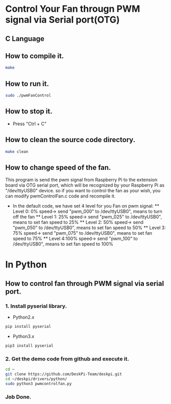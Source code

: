 # Control Your Fan througn PWM signal via Serial port(OTG)
## C Language
## How to compile it.
```bash
make 
```
## How to run it.
```bash
sudo ./pwmFanControl
```
## How to stop it.
* Press "Ctrl + C"
## How to clean the source code directory.
```bash
make clean
```
## How to change speed of the fan.
This program is send the pwm signal from Raspberry Pi to the extension board via OTG serial port, which will be recognized by your Raspberry Pi as "/dev/ttyUSB0" device. so if you want to control the fan as your wish, you can modify pwmControlFan.c code and recompile it.
* In the default code, we have set 4 level for you Fan on pwm signal:
** Level 0: 0%  speed-> send "pwm_000" to /dev/ttyUSB0", means to turn off the fan 
** Level 1: 25% speed-> send "pwm_025" to /dev/ttyUSB0", means to set fan speed to 25%
** Level 2: 50% speed-> send "pwm_050" to /dev/ttyUSB0", means to set fan speed to 50%
** Level 3: 75% speed-> send "pwm_075" to /dev/ttyUSB0", means to set fan speed to 75%
** Level 4:100% speed-> send "pwm_100" to /dev/ttyUSB0", means to set fan speed to 100%
# In Python
## How to control fan through PWM signal via serial port.
### 1. Install pyserial library.
* Python2.x 
```bash
pip install pyserial 
```
* Python3.x
```bash
pip3 install pyserial
```
### 2. Get the demo code from github and execute it.
```bash
cd ~
git clone https://github.com/DeskPi-Team/deskpi.git
cd ~/deskpi/drivers/python/
sudo python3 pwmcontrolfan.py
```
### Job Done.

